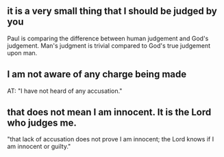 ##  it is a very small thing that I should be judged by you ##

Paul is comparing the difference between human judgement and God's judgement. Man's judgment is trivial compared to God's true judgement upon man.

##  I am not aware of any charge being made ##

AT: "I have not heard of any accusation."

## that does not mean I am innocent. It is the Lord who judges me. ##

"that lack of accusation does not prove I am innocent; the Lord knows if I am innocent or guilty."